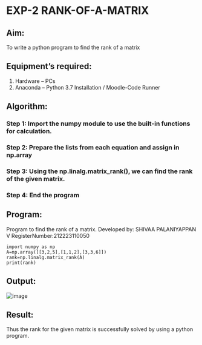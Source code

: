 # EXP-2 RANK-OF-A-MATRIX
## Aim:
To write a python program to find the rank of a matrix
## Equipment’s required:
1. 	Hardware – PCs
2. 	Anaconda – Python 3.7 Installation / Moodle-Code Runner
## Algorithm:
### Step 1: Import the numpy module to use the built-in functions for calculation.
### Step 2: Prepare the lists from each equation and assign in np.array
### Step 3: Using the np.linalg.matrix_rank(), we can find the rank of the given matrix.
### Step 4: End the program
## Program:
Program to find the rank of a matrix.
Developed by: SHIVAA PALANIYAPPAN V
RegisterNumber:212223110050
```
import numpy as np
A=np.array([[3,2,5],[1,1,2],[3,3,6]])
rank=np.linalg.matrix_rank(A)
print(rank)
```
## Output:
![image](https://github.com/shivaa-palaniyappan/RANK-OF-A-MATRIX/assets/146915611/98df1f5d-8bbb-46f4-a7b7-dfe6f514ae73)

## Result:
Thus the rank for the given matrix is successfully solved by  using a python program.

